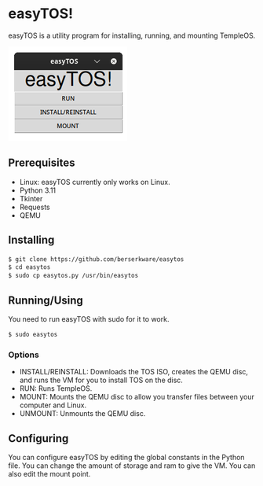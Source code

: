 # easyTOS!
easyTOS is a utility program for installing, running, and mounting TempleOS.

![alt text](easytos.png "Screenshot")

## Prerequisites
 - Linux: easyTOS currently only works on Linux.
 - Python 3.11
 - Tkinter
 - Requests
 - QEMU

## Installing
```bash
$ git clone https://github.com/berserkware/easytos
$ cd easytos
$ sudo cp easytos.py /usr/bin/easytos
```

## Running/Using
You need to run easyTOS with sudo for it to work.
```bash
$ sudo easytos
```
### Options
 - INSTALL/REINSTALL: Downloads the TOS ISO, creates the QEMU disc, and runs the VM for you to install TOS on the disc.
 - RUN: Runs TempleOS.
 - MOUNT: Mounts the QEMU disc to allow you transfer files between your computer and Linux.
 - UNMOUNT: Unmounts the QEMU disc.

## Configuring
You can configure easyTOS by editing the global constants in the Python file.
You can change the amount of storage and ram to give the VM. You can also edit
the mount point.
